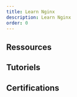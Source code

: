 ```yaml
---
title: Learn Nginx
description: Learn Nginx
order: 0
---
```


## Ressources
    
## Tutoriels
    
## Certifications



